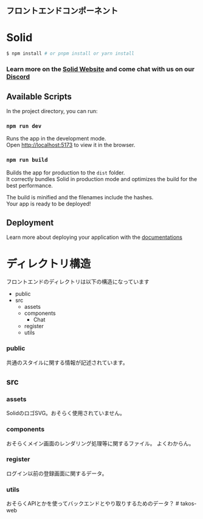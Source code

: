 ## フロントエンドコンポーネント

# Solid

```bash
$ npm install # or pnpm install or yarn install
```

### Learn more on the [Solid Website](https://solidjs.com) and come chat with us on our [Discord](https://discord.com/invite/solidjs)

## Available Scripts

In the project directory, you can run:

### `npm run dev`

Runs the app in the development mode.<br> Open
[http://localhost:5173](http://localhost:5173) to view it in the browser.

### `npm run build`

Builds the app for production to the `dist` folder.<br> It correctly bundles
Solid in production mode and optimizes the build for the best performance.

The build is minified and the filenames include the hashes.<br> Your app is
ready to be deployed!

## Deployment

Learn more about deploying your application with the
[documentations](https://vitejs.dev/guide/static-deploy.html)

# ディレクトリ構造

フロントエンドのディレクトリは以下の構造になっています

- public
- src
  - assets
  - components
    - Chat
  - register
  - utils

### public

共通のスタイルに関する情報が記述されています。

## src

### assets

SolidのロゴSVG。おそらく使用されていません。

### components

おそらくメイン画面のレンダリング処理等に関するファイル。 よくわからん。

### register

ログイン以前の登録画面に関するデータ。

### utils

おそらくAPIとかを使ってバックエンドとやり取りするためのデータ？
#   t a k o s - w e b  
 